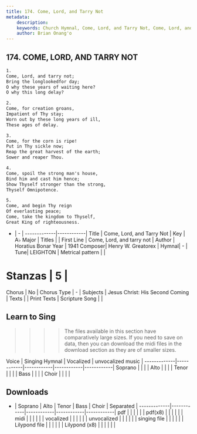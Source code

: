 ```yaml
---
title: 174. Come, Lord, and Tarry Not
metadata:
    description: 
    keywords: Church Hymnal, Come, Lord, and Tarry Not, Come, Lord, and tarry not, 
    author: Brian Onang'o
---
```



## 174. COME, LORD, AND TARRY NOT

```txt
1.
Come, Lord, and tarry not; 
Bring the longlookedfor day; 
O why these years of waiting here? 
O why this long delay? 

2.
Come, for creation groans, 
Impatient of Thy stay; 
Worn out by these long years of ill, 
These ages of delay. 

3.
Come, for the corn is ripe! 
Put in Thy sickle now; 
Reap the great harvest of the earth; 
Sower and reaper Thou. 

4.
Come, spoil the strong man's house, 
Bind him and cast him hence; 
Show Thyself stronger than the strong, 
Thyself Omnipotence. 

5.
Come, and begin Thy reign 
Of everlasting peace; 
Come, take the kingdom to Thyself, 
Great King of righteousness.

```

- |   -  |
-------------|------------|
Title | Come, Lord, and Tarry Not |
Key | A♭ Major |
Titles |  |
First Line | Come, Lord, and tarry not |
Author | Horatius Bonar
Year | 1941
Composer| Henry W. Greatorex |
Hymnal|  - |
Tune| LEIGHTON |
Metrical pattern | |
# Stanzas | 5 |
Chorus | No |
Chorus Type | - |
Subjects | Jesus Christ: His Second Coming |
Texts |  |
Print Texts | 
Scripture Song |  |
  
## Learn to Sing

>>>> The files available in this section have comparatively large sizes. If you need to save on data, then you can download the midi files in the download section as they are of smaller sizes.

Voice |  Singing Hymnal | Vocalized | unvocalized music |
-------------|------------|------------|------------|------------|
Soprano | | | |
Alto | | | |
Tenor | | | |
Bass | | | |
Choir | | | |

## Downloads

- |  Soprano | Alto | Tenor | Bass | Choir | Separated |
-------------|------------|------------|------------|------------|
pdf | | | | | |
pdf(x8) | | | | | |
midi | | | | | |
vocalized | | | | | |
unvocalized | | | | | |
singing file | | | | | |
Lilypond file | | | | | |
Lilypond (x8) | | | | | |
  
